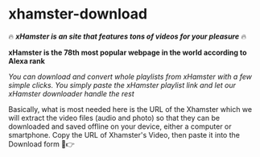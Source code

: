 # xhamster-download

🔥 ***xHamster is an site that features tons of videos for your pleasure*** 🔥

**xHamster is the 78th most popular webpage in the world according to Alexa rank**

*You can download and convert whole playlists from xHamster with a few simple clicks. You simply paste the xHamster playlist link and let our xHamster downloader handle the rest*

Basically, what is most needed here is the URL of the Xhamster which we will extract the video files (audio and photo) so that they can be downloaded and saved offline on your device, either a computer or smartphone. Copy the URL of Xhamster's Video, then paste it into the Download form 👀👉

